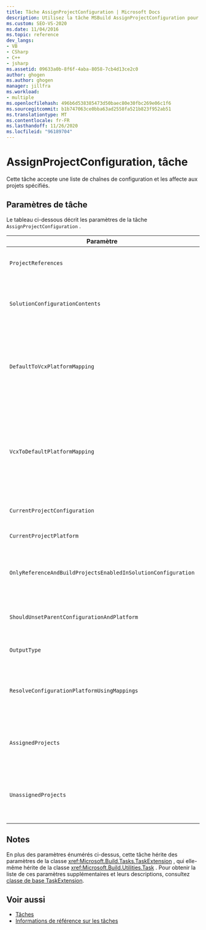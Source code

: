 ```yaml
---
title: Tâche AssignProjectConfiguration | Microsoft Docs
description: Utilisez la tâche MSBuild AssignProjectConfiguration pour accepter une liste de chaînes de configuration et les assigner aux projets spécifiés.
ms.custom: SEO-VS-2020
ms.date: 11/04/2016
ms.topic: reference
dev_langs:
- VB
- CSharp
- C++
- jsharp
ms.assetid: 09633a0b-8f6f-4aba-8058-7cb4d13ce2c0
author: ghogen
ms.author: ghogen
manager: jillfra
ms.workload:
- multiple
ms.openlocfilehash: 496b6d538385473d50baec80e30fbc269e06c1f6
ms.sourcegitcommit: b1b747063ce0bba63ad2558fa521b823f952ab51
ms.translationtype: MT
ms.contentlocale: fr-FR
ms.lasthandoff: 11/26/2020
ms.locfileid: "96189704"
---
```

# <a name="assignprojectconfiguration-task"></a>AssignProjectConfiguration, tâche

Cette tâche accepte une liste de chaînes de configuration et les affecte aux projets spécifiés.

## <a name="task-parameters"></a>Paramètres de tâche

 Le tableau ci-dessous décrit les paramètres de la tâche `AssignProjectConfiguration` .

|Paramètre|Description|
|---------------|-----------------|
|`ProjectReferences`|<xref:Microsoft.Build.Framework.ITaskItem> `[]` Paramètre d’entrée requis.<br /><br /> Projets à configurer.|
|`SolutionConfigurationContents`|Paramètre de sortie `string` facultatif.<br /><br /> Contient une chaîne XML qui contient une configuration de projet pour chaque projet. Les configurations sont affectées aux projets nommés.|
|`DefaultToVcxPlatformMapping`|Paramètre de sortie `string` facultatif.<br /><br /> Contient la liste délimitée par des points-virgules des mappages des noms de plateforme utilisés par la plupart des types à ceux utilisés par les fichiers *.vcxproj*.<br /><br /> Par exemple :<br /><br /> `"AnyCPU=Win32;X86=Win32;X64=X64"`|
|`VcxToDefaultPlatformMapping`|Facultatif<br /><br /> Paramètre de sortie `string`.<br /><br /> Contient une liste délimitée par des points-virgules des mappages des noms de plateforme *. vcxproj* avec les noms de plateforme utilisés par la plupart des types.<br /><br /> Par exemple :<br /><br /> `"Win32=AnyCPU;X64=X64"`|
|`CurrentProjectConfiguration`|Paramètre de sortie `string` facultatif.<br /><br /> Contient la configuration du projet actif.|
|`CurrentProjectPlatform`|Paramètre de sortie `string` facultatif.<br /><br /> Contient la plateforme du projet actif.|
|`OnlyReferenceAndBuildProjectsEnabledInSolutionConfiguration`|Paramètre de sortie `bool` facultatif.<br /><br /> Contient un indicateur spécifiant que des références doivent être générées même si elles ont été désactivées dans la configuration du projet.|
|`ShouldUnsetParentConfigurationAndPlatform`|Paramètre de sortie `bool` facultatif.<br /><br /> Contient un indicateur spécifiant si la définition de la plateforme et de la configuration parente doit être annulée.|
|`OutputType`|Paramètre de sortie `string` facultatif.<br /><br /> Contient le type de sortie du projet.|
|`ResolveConfigurationPlatformUsingMappings`|Paramètre de sortie `bool` facultatif.<br /><br /> Contient un indicateur spécifiant si la génération doit utiliser les mappages par défaut pour résoudre la configuration et la plateforme des éléments transmis dans les références de projet.|
|`AssignedProjects`|Paramètre de sortie <xref:Microsoft.Build.Framework.ITaskItem>`[]` facultatif.<br /><br /> Contient la liste des chemins d’accès de référence résolus.|
|`UnassignedProjects`|Paramètre de sortie <xref:Microsoft.Build.Framework.ITaskItem>`[]` facultatif.<br /><br /> Contient la liste des éléments de référence de projet qui n’ont pas pu être résolus en utilisant la liste des sorties déjà résolues.|

## <a name="remarks"></a>Notes

 En plus des paramètres énumérés ci-dessus, cette tâche hérite des paramètres de la classe <xref:Microsoft.Build.Tasks.TaskExtension> , qui elle-même hérite de la classe <xref:Microsoft.Build.Utilities.Task> . Pour obtenir la liste de ces paramètres supplémentaires et leurs descriptions, consultez [classe de base TaskExtension](../msbuild/taskextension-base-class.md).

## <a name="see-also"></a>Voir aussi

- [Tâches](../msbuild/msbuild-tasks.md)
- [Informations de référence sur les tâches](../msbuild/msbuild-task-reference.md)
